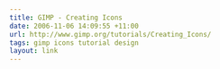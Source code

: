 ```yaml
---
title: GIMP - Creating Icons
date: 2006-11-06 14:09:55 +11:00
url: http://www.gimp.org/tutorials/Creating_Icons/
tags: gimp icons tutorial design
layout: link
---
```

